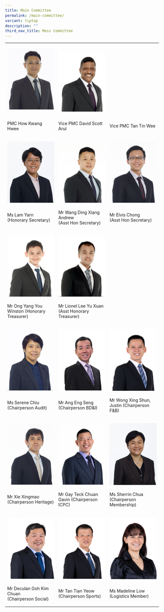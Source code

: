 ```yaml
---
title: Main Committee
permalink: /main-committee/
variant: tiptap
description: ""
third_nav_title: Mess Committee
---
```

<table style="minWidth: 75px">
<colgroup>
<col>
<col>
<col>
</colgroup>
<tbody>
<tr>
<th rowspan="1" colspan="1">
<p></p>
<div class="isomer-image-wrapper">
<img style="width: 100%" height="auto" width="100%" alt="PMC How Kwang Hwee" src="/images/Committee/PMC_How_Kwang_Hwee_head.jpg">
</div>
<p></p>
</th>
<th rowspan="1" colspan="1">
<p></p>
<div class="isomer-image-wrapper">
<img style="width: 100%" height="auto" width="100%" alt="Vice PMC David Scott Arul" src="/images/Committee/Vice_PMC_David_Scott_Arul_head.jpg">
</div>
</th>
<th rowspan="1" colspan="1">
<p></p>
</th>
</tr>
<tr>
<td rowspan="1" colspan="1">
<p>PMC How Kwang Hwee</p>
</td>
<td rowspan="1" colspan="1">
<p>Vice PMC David Scott Arul</p>
</td>
<td rowspan="1" colspan="1">
<p>Vice PMC Tan Tin Wee</p>
</td>
</tr>
<tr>
<td rowspan="1" colspan="1">
<p></p>
<div class="isomer-image-wrapper">
<img style="width: 100%" height="auto" width="100%" alt="Ms Lam Yarn  (Honorary Secretary)" src="/images/Committee/Ms_Lam_Yarn__Honorary_Secretary__head.jpg">
</div>
</td>
<td rowspan="1" colspan="1">
<p></p>
<div class="isomer-image-wrapper">
<img style="width: 100%" height="auto" width="100%" alt="Mr Wang Ding Xiang Andrew   (Asst Hon Secretary)" src="/images/Committee/Mr_Wang_Ding_Xiang_Andrew__Asst_Hon_Secretary__head.jpg">
</div>
</td>
<td rowspan="1" colspan="1">
<p></p>
<div class="isomer-image-wrapper">
<img style="width: 100%" height="auto" width="100%" alt="Mr Elvis Chong  (Asst Hon Secretary)" src="/images/Committee/Mr_Elvis_Chong__Asst_Hon_Secretary__head.jpg">
</div>
</td>
</tr>
<tr>
<td rowspan="1" colspan="1">
<p>Ms Lam Yarn
<br>(Honorary Secretary)</p>
</td>
<td rowspan="1" colspan="1">
<p>Mr Wang Ding Xiang Andrew
<br>(Asst Hon Secretary)</p>
</td>
<td rowspan="1" colspan="1">
<p>Mr Elvis Chong
<br>(Asst Hon Secretary)</p>
</td>
</tr>
<tr>
<td rowspan="1" colspan="1">
<p></p>
<div class="isomer-image-wrapper">
<img style="width: 100%" height="auto" width="100%" alt="Mr Ong Yang You Winston (Honorary Treasurer)" src="/images/Committee/Mr_Ong_Yang_You_Winston__Honorary_Treasurer__head.jpg">
</div>
</td>
<td rowspan="1" colspan="1">
<p></p>
<div class="isomer-image-wrapper">
<img style="width: 100%" height="auto" width="100%" alt="Mr Lionel Lee Yu Xuan   (Asst Honorary Treasurer)" src="/images/Committee/Mr_Lionel_Lee_Yu_Xuan__Asst_Honorary_Treasurer__head.jpg">
</div>
</td>
<td rowspan="1" colspan="1">
<p></p>
</td>
</tr>
<tr>
<td rowspan="1" colspan="1">
<p>Mr Ong Yang You Winston (Honorary Treasurer)</p>
</td>
<td rowspan="1" colspan="1">
<p>Mr Lionel Lee Yu Xuan
<br>(Asst Honorary Treasurer)</p>
</td>
<td rowspan="1" colspan="1">
<p></p>
</td>
</tr>
<tr>
<td rowspan="1" colspan="1">
<p></p>
<div class="isomer-image-wrapper">
<img style="width: 100%" height="auto" width="100%" alt="Ms Serene Chiu   (Chairperson Audit)" src="/images/Committee/Ms_Serene_Chiu__Chairperson_Audit__head.jpg">
</div>
</td>
<td rowspan="1" colspan="1">
<p></p>
<div class="isomer-image-wrapper">
<img style="width: 100%" height="auto" width="100%" alt="Mr Ang Eng Seng (Chairperson BD&amp;I)" src="/images/Committee/Mr_Ang_Eng_Seng__Chairperson_BD_I__head.jpg">
</div>
</td>
<td rowspan="1" colspan="1">
<p></p>
<div class="isomer-image-wrapper">
<img style="width: 100%" height="auto" width="100%" alt="Mr Wong Xing Shun, Justin (Chairperson F&amp;B)" src="/images/Committee/Mr_Wong_Xing_Shun__Justin__Chairperson_F_B__head.jpg">
</div>
</td>
</tr>
<tr>
<td rowspan="1" colspan="1">
<p>Ms Serene Chiu
<br>(Chairperson Audit)</p>
</td>
<td rowspan="1" colspan="1">
<p>Mr Ang Eng Seng (Chairperson BD&amp;I)</p>
</td>
<td rowspan="1" colspan="1">
<p>Mr Wong Xing Shun, Justin (Chairperson F&amp;B)</p>
</td>
</tr>
<tr>
<td rowspan="1" colspan="1">
<p></p>
<div class="isomer-image-wrapper">
<img style="width: 100%" height="auto" width="100%" alt="Mr Xie Xingmao (Chairperson Heritage)" src="/images/Committee/Mr_Xie_Xingmao__Chairperson_Heritage__head.jpg">
</div>
</td>
<td rowspan="1" colspan="1">
<p></p>
<div class="isomer-image-wrapper">
<img style="width: 100%" height="auto" width="100%" alt="Mr Gay Teck Chuan Gavin (Chairperson ICPC)" src="/images/Committee/Mr_Gay_Teck_Chuan_Gavin__Chairperson_ICPC__head.jpg">
</div>
</td>
<td rowspan="1" colspan="1">
<p></p>
<div class="isomer-image-wrapper">
<img style="width: 100%" height="auto" width="100%" alt="Ms Sherrin Chua (Chairperson Membership)" src="/images/Committee/Ms_Sherrin_Chua__Chairperson_Membership__head.jpg">
</div>
</td>
</tr>
<tr>
<td rowspan="1" colspan="1">
<p>Mr Xie Xingmao (Chairperson Heritage)</p>
</td>
<td rowspan="1" colspan="1">
<p>Mr Gay Teck Chuan Gavin (Chairperson ICPC)</p>
</td>
<td rowspan="1" colspan="1">
<p>Ms Sherrin Chua (Chairperson Membership)</p>
</td>
</tr>
<tr>
<td rowspan="1" colspan="1">
<p></p>
<div class="isomer-image-wrapper">
<img style="width: 100%" height="auto" width="100%" alt="Mr Deculan Goh Kim Chuan  (Chairperson Social)" src="/images/Committee/Mr_Deculan_Goh_Kim_Chuan_Chairperson_Social__head.jpg">
</div>
</td>
<td rowspan="1" colspan="1">
<p></p>
<div class="isomer-image-wrapper">
<img style="width: 100%" height="auto" width="100%" alt="Mr Tan Tian Yeow (Chairperson Sports)" src="/images/Committee/Mr_Tan_Tian_Yeow__Chairperson_Sports__head.jpg">
</div>
</td>
<td rowspan="1" colspan="1">
<p></p>
<div class="isomer-image-wrapper">
<img style="width: 100%" height="auto" width="100%" alt="Ms Madeline Low   (Logistics Member)" src="/images/Committee/Ms_Madeline_Low__Logistics_Member__head.jpg">
</div>
</td>
</tr>
<tr>
<td rowspan="1" colspan="1">
<p>Mr Deculan Goh Kim Chuan
<br>(Chairperson Social)</p>
</td>
<td rowspan="1" colspan="1">
<p>Mr Tan Tian Yeow (Chairperson Sports)</p>
</td>
<td rowspan="1" colspan="1">
<p>Ms Madeline Low
<br>(Logistics Member)</p>
</td>
</tr>
</tbody>
</table>
<p></p>